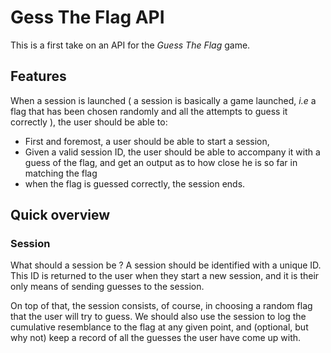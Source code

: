 # Gess The Flag API

This is a first take on an API for the _Guess The Flag_ game.

## Features

When a session is launched ( a session is basically a game launched, _i.e_ a flag that has been chosen randomly and all the attempts to guess it correctly ), the user should be able to:

- First and foremost, a user should be able to start a session,
- Given a valid session ID, the user should be able to accompany it with a guess of the flag, and get an output as to how close he is so far in matching the flag
- when the flag is guessed correctly, the session ends.

## Quick overview

### Session

What should a session be ? A session should be identified with a unique ID. This ID is returned to the user when they start a new session, and it is their only means of sending guesses to the session.

On top of that, the session consists, of course, in choosing a random flag that the user will try to guess. We should also use the session to log the cumulative resemblance to the flag at any given point, and (optional, but why not) keep a record of all the guesses the user have come up with.
